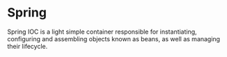# Spring
Spring IOC is a light simple container responsible for instantiating, configuring and assembling objects known as beans, as well as managing their lifecycle.
